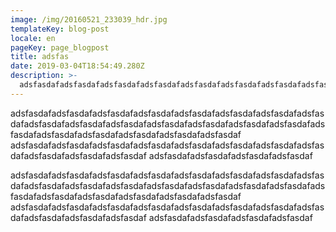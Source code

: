 ```yaml
---
image: /img/20160521_233039_hdr.jpg
templateKey: blog-post
locale: en
pageKey: page_blogpost
title: adsfas
date: 2019-03-04T18:54:49.280Z
description: >-
  adsfasdafadsfasdafadsfasdafadsfasdafadsfasdafadsfasdafadsfasdafadsfasdafadsfasdafadsfasdafadsfasdafadsfasdafadsfasdafadsfasdafadsfasdafadsfasdafadsfasdafadsfasdafadsfa
---
```

adsfasdafadsfasdafadsfasdafadsfasdafadsfasdafadsfasdafadsfasdafadsfasdafadsfasdafadsfasdafadsfasdafadsfasdafadsfasdafadsfasdafadsfasdafadsfasdafadsfasdafadsfasdafadsfasdafadsfasdafadsfasdaf adsfasdafadsfasdafadsfasdafadsfasdafadsfasdafadsfasdafadsfasdafadsfasdafadsfasdafadsfasdafadsfasdaf adsfasdafadsfasdafadsfasdafadsfasdaf

adsfasdafadsfasdafadsfasdafadsfasdafadsfasdafadsfasdafadsfasdafadsfasdafadsfasdafadsfasdafadsfasdafadsfasdafadsfasdafadsfasdafadsfasdafadsfasdafadsfasdafadsfasdafadsfasdafadsfasdafadsfasdaf adsfasdafadsfasdafadsfasdafadsfasdafadsfasdafadsfasdafadsfasdafadsfasdafadsfasdafadsfasdafadsfasdaf adsfasdafadsfasdafadsfasdafadsfasdaf
